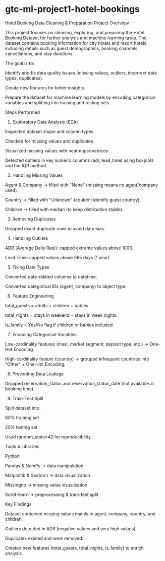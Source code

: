 # gtc-ml-project1-hotel-bookings
Hotel Booking Data Cleaning & Preparation
Project Overview

This project focuses on cleaning, exploring, and preparing the Hotel Booking Dataset for further analysis and machine learning tasks.
The dataset contains booking information for city hotels and resort hotels, including details such as guest demographics, booking channels, cancellations, and stay durations.

The goal is to:

Identify and fix data quality issues (missing values, outliers, incorrect data types, duplicates).

Create new features for better insights.

Prepare the dataset for machine learning models by encoding categorical variables and splitting into training and testing sets.

Steps Performed
1. Exploratory Data Analysis (EDA)

Inspected dataset shape and column types.

Checked for missing values and duplicates.

Visualized missing values with heatmaps/matrices.

Detected outliers in key numeric columns (adr, lead_time) using boxplots and the IQR method.

2. Handling Missing Values

Agent & Company → filled with "None" (missing means no agent/company used).

Country → filled with "Unknown" (couldn’t identify guest country).

Children → filled with median (to keep distribution stable).

3. Removing Duplicates

Dropped exact duplicate rows to avoid data bias.

4. Handling Outliers

ADR (Average Daily Rate): capped extreme values above 1000.

Lead Time: capped values above 365 days (1 year).

5. Fixing Data Types

Converted date-related columns to datetime.

Converted categorical IDs (agent, company) to object type.

6. Feature Engineering

total_guests = adults + children + babies.

total_nights = stays in weekend + stays in week nights.

is_family = Yes/No flag if children or babies included.

7. Encoding Categorical Variables

Low-cardinality features (meal, market segment, deposit type, etc.) → One-Hot Encoding.

High-cardinality feature (country) → grouped infrequent countries into "Other" + One-Hot Encoding.

8. Preventing Data Leakage

Dropped reservation_status and reservation_status_date (not available at booking time).

9. Train-Test Split

Split dataset into:

80% training set

20% testing set

Used random_state=42 for reproducibility.

Tools & Libraries

Python

Pandas & NumPy → data manipulation

Matplotlib & Seaborn → data visualization

Missingno → missing value visualization

Scikit-learn → preprocessing & train-test split

Key Findings

Dataset contained missing values mainly in agent, company, country, and children.

Outliers detected in ADR (negative values and very high values).

Duplicates existed and were removed.

Created new features (total_guests, total_nights, is_family) to enrich analysis.
